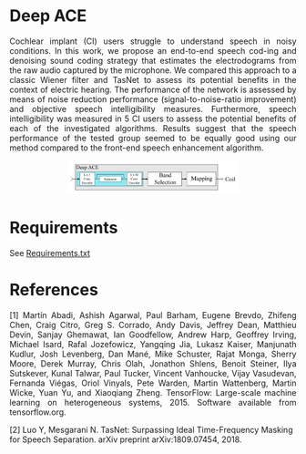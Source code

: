 # Deep ACE
<p align="justify">
Cochlear implant (CI) users struggle to understand speech in noisy conditions.   In  this  work,  we  propose  an  end-to-end  speech  cod-ing  and  denoising  sound  coding  strategy  that  estimates  the  electrodograms  from  the  raw  audio  captured  by  the  microphone.   We compared this approach to a classic Wiener filter and TasNet to assess  its  potential  benefits  in  the  context  of  electric  hearing.   The performance of the network is assessed by means of noise reduction performance (signal-to-noise-ratio improvement) and objective speech intelligibility measures.   Furthermore,  speech intelligibility was measured in 5 CI users to assess the potential benefits of each of the investigated algorithms.  Results suggest that the speech performance of the tested group seemed to be equally good using our method compared to the front-end speech enhancement algorithm.

<p align="center">
  <img src="fig.png"  alt="60%" width="60%"/>
</p>

# Requirements
See [Requirements.txt](requirements.txt)

# References
<p align="justify">
[1] Martín Abadi, Ashish Agarwal, Paul Barham, Eugene Brevdo, Zhifeng Chen, Craig Citro, Greg S. Corrado, Andy Davis, Jeffrey Dean, Matthieu Devin, Sanjay Ghemawat, Ian Goodfellow, Andrew Harp, Geoffrey Irving, Michael Isard, Rafal Jozefowicz, Yangqing Jia, Lukasz Kaiser, Manjunath Kudlur, Josh Levenberg, Dan Mané, Mike Schuster, Rajat Monga, Sherry Moore, Derek Murray, Chris Olah, Jonathon Shlens, Benoit Steiner, Ilya Sutskever, Kunal Talwar, Paul Tucker, Vincent Vanhoucke, Vijay Vasudevan, Fernanda Viégas, Oriol Vinyals, Pete Warden, Martin Wattenberg, Martin Wicke, Yuan Yu, and Xiaoqiang Zheng. TensorFlow: Large-scale machine learning on heterogeneous systems, 2015. Software available from tensorflow.org.

[2] Luo Y, Mesgarani N. TasNet: Surpassing Ideal Time-Frequency Masking for Speech Separation. arXiv preprint arXiv:1809.07454, 2018.
